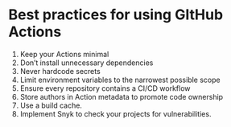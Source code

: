 # Best practices for using GItHub Actions

1. Keep your Actions minimal
1. Don’t install unnecessary dependencies
1. Never hardcode secrets
1. Limit environment variables to the narrowest possible scope
1. Ensure every repository contains a CI/CD workflow
1. Store authors in Action metadata to promote code ownership
1. Use a build cache.
1. Implement Snyk to check your projects for vulnerabilities.

